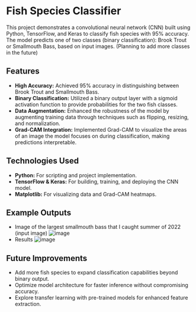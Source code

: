 # Fish Species Classifier

This project demonstrates a convolutional neural network (CNN) built using Python, TensorFlow, and Keras to classify fish species with 95% accuracy. 
The model predicts one of two classes (binary classification): Brook Trout or Smallmouth Bass, based on input images. (Planning to add more classes in the future)

## Features

- **High Accuracy:** Achieved 95% accuracy in distinguishing between Brook Trout and Smallmouth Bass.
- **Binary Classification:** Utilized a binary output layer with a sigmoid activation function to provide probabilities for the two fish classes.
- **Data Augmentation:** Enhanced the robustness of the model by augmenting training data through techniques such as flipping, resizing, and normalization.
- **Grad-CAM Integration:** Implemented Grad-CAM to visualize the areas of an image the model focuses on during classification, making predictions interpretable.

## Technologies Used

- **Python:** For scripting and project implementation.
- **TensorFlow & Keras:** For building, training, and deploying the CNN model.
- **Matplotlib:** For visualizing data and Grad-CAM heatmaps.

## Example Outputs
- Image of the largest smallmouth bass that I caught summer of 2022 (input image)
![image](https://github.com/user-attachments/assets/9f862fb8-3de2-4e9a-ac25-3bd32455f13c)
- Results 
![image](https://github.com/user-attachments/assets/9e11c1d7-741c-49b0-8202-dcecef307bec)



## Future Improvements
- Add more fish species to expand classification capabilities beyond binary output.
- Optimize model architecture for faster inference without compromising accuracy.
- Explore transfer learning with pre-trained models for enhanced feature extraction.
